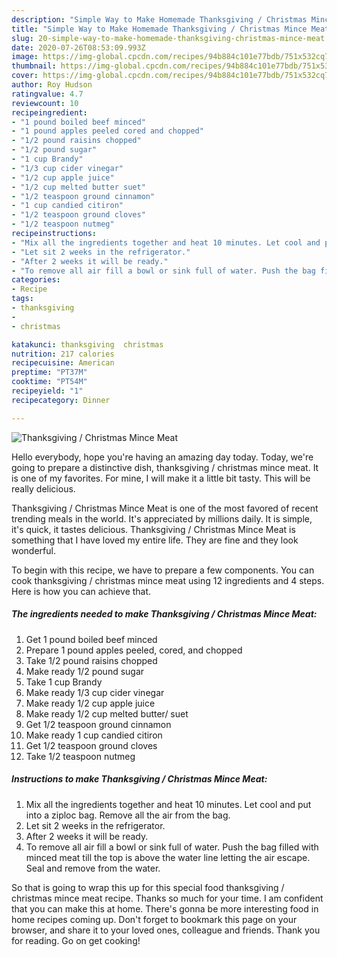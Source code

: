```yaml
---
description: "Simple Way to Make Homemade Thanksgiving / Christmas Mince Meat"
title: "Simple Way to Make Homemade Thanksgiving / Christmas Mince Meat"
slug: 20-simple-way-to-make-homemade-thanksgiving-christmas-mince-meat
date: 2020-07-26T08:53:09.993Z
image: https://img-global.cpcdn.com/recipes/94b884c101e77bdb/751x532cq70/thanksgiving-christmas-mince-meat-recipe-main-photo.jpg
thumbnail: https://img-global.cpcdn.com/recipes/94b884c101e77bdb/751x532cq70/thanksgiving-christmas-mince-meat-recipe-main-photo.jpg
cover: https://img-global.cpcdn.com/recipes/94b884c101e77bdb/751x532cq70/thanksgiving-christmas-mince-meat-recipe-main-photo.jpg
author: Roy Hudson
ratingvalue: 4.7
reviewcount: 10
recipeingredient:
- "1 pound boiled beef minced"
- "1 pound apples peeled cored and chopped"
- "1/2 pound raisins chopped"
- "1/2 pound sugar"
- "1 cup Brandy"
- "1/3 cup cider vinegar"
- "1/2 cup apple juice"
- "1/2 cup melted butter suet"
- "1/2 teaspoon ground cinnamon"
- "1 cup candied citiron"
- "1/2 teaspoon ground cloves"
- "1/2 teaspoon nutmeg"
recipeinstructions:
- "Mix all the ingredients together and heat 10 minutes. Let cool and put into a ziploc bag. Remove all the air from the bag."
- "Let sit 2 weeks in the refrigerator."
- "After 2 weeks it will be ready."
- "To remove all air fill a bowl or sink full of water. Push the bag filled with minced meat till the top is above the water line letting the air escape. Seal and remove from the water."
categories:
- Recipe
tags:
- thanksgiving
- 
- christmas

katakunci: thanksgiving  christmas 
nutrition: 217 calories
recipecuisine: American
preptime: "PT37M"
cooktime: "PT54M"
recipeyield: "1"
recipecategory: Dinner

---
```



![Thanksgiving / Christmas Mince Meat](https://img-global.cpcdn.com/recipes/94b884c101e77bdb/751x532cq70/thanksgiving-christmas-mince-meat-recipe-main-photo.jpg)

Hello everybody, hope you're having an amazing day today. Today, we're going to prepare a distinctive dish, thanksgiving / christmas mince meat. It is one of my favorites. For mine, I will make it a little bit tasty. This will be really delicious.



Thanksgiving / Christmas Mince Meat is one of the most favored of recent trending meals in the world. It's appreciated by millions daily. It is simple, it's quick, it tastes delicious. Thanksgiving / Christmas Mince Meat is something that I have loved my entire life. They are fine and they look wonderful.


To begin with this recipe, we have to prepare a few components. You can cook thanksgiving / christmas mince meat using 12 ingredients and 4 steps. Here is how you can achieve that.

<!--inarticleads1-->

##### The ingredients needed to make Thanksgiving / Christmas Mince Meat:

1. Get 1 pound boiled beef minced
1. Prepare 1 pound apples peeled, cored, and chopped
1. Take 1/2 pound raisins chopped
1. Make ready 1/2 pound sugar
1. Take 1 cup Brandy
1. Make ready 1/3 cup cider vinegar
1. Make ready 1/2 cup apple juice
1. Make ready 1/2 cup melted butter/ suet
1. Get 1/2 teaspoon ground cinnamon
1. Make ready 1 cup candied citiron
1. Get 1/2 teaspoon ground cloves
1. Take 1/2 teaspoon nutmeg




<!--inarticleads2-->

##### Instructions to make Thanksgiving / Christmas Mince Meat:

1. Mix all the ingredients together and heat 10 minutes. Let cool and put into a ziploc bag. Remove all the air from the bag.
1. Let sit 2 weeks in the refrigerator.
1. After 2 weeks it will be ready.
1. To remove all air fill a bowl or sink full of water. Push the bag filled with minced meat till the top is above the water line letting the air escape. Seal and remove from the water.




So that is going to wrap this up for this special food thanksgiving / christmas mince meat recipe. Thanks so much for your time. I am confident that you can make this at home. There's gonna be more interesting food in home recipes coming up. Don't forget to bookmark this page on your browser, and share it to your loved ones, colleague and friends. Thank you for reading. Go on get cooking!
